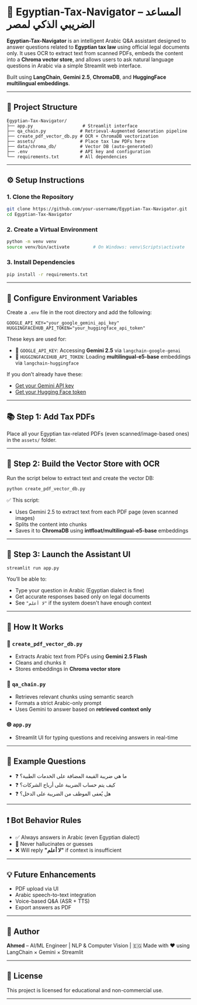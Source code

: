 # 🧾 Egyptian-Tax-Navigator – المساعد الضريبي الذكي لمصر

**Egyptian-Tax-Navigator** is an intelligent Arabic Q\&A assistant designed to answer questions related to **Egyptian tax law** using official legal documents only. It uses OCR to extract text from scanned PDFs, embeds the content into a **Chroma vector store**, and allows users to ask natural language questions in Arabic via a simple Streamlit web interface.

Built using **LangChain**, **Gemini 2.5**, **ChromaDB**, and **HuggingFace multilingual embeddings**.

---

## 📁 Project Structure

```
Egyptian-Tax-Navigator/
├── app.py                   # Streamlit interface
├── qa_chain.py             # Retrieval-Augmented Generation pipeline
├── create_pdf_vector_db.py # OCR + ChromaDB vectorization
├── assets/                 # Place tax law PDFs here
├── data/chroma_db/         # Vector DB (auto-generated)
├── .env                    # API key and configuration
└── requirements.txt        # All dependencies
```

---

## ⚙️ Setup Instructions

### 1. Clone the Repository

```bash
git clone https://github.com/your-username/Egyptian-Tax-Navigator.git
cd Egyptian-Tax-Navigator
```

### 2. Create a Virtual Environment

```bash
python -m venv venv
source venv/bin/activate         # On Windows: venv\Scripts\activate
```

### 3. Install Dependencies

```bash
pip install -r requirements.txt
```

---

## 🔐 Configure Environment Variables

Create a `.env` file in the root directory and add the following:

```env
GOOGLE_API_KEY="your_google_gemini_api_key"
HUGGINGFACEHUB_API_TOKEN="your_huggingface_api_token"
```

These keys are used for:

* 🔑 `GOOGLE_API_KEY`: Accessing **Gemini 2.5** via `langchain-google-genai`
* 🔑 `HUGGINGFACEHUB_API_TOKEN`: Loading **multilingual-e5-base** embeddings via `langchain-huggingface`

If you don’t already have these:

* [Get your Gemini API key](https://makersuite.google.com/app/apikey)
* [Get your Hugging Face token](https://huggingface.co/settings/tokens)

---



## 📚 Step 1: Add Tax PDFs

Place all your Egyptian tax-related PDFs (even scanned/image-based ones) in the `assets/` folder.

---

## 🧠 Step 2: Build the Vector Store with OCR

Run the script below to extract text and create the vector DB:

```bash
python create_pdf_vector_db.py
```

✅ This script:

* Uses Gemini 2.5 to extract text from each PDF page (even scanned images)
* Splits the content into chunks
* Saves it to **ChromaDB** using **intfloat/multilingual-e5-base** embeddings

---

## 🧾 Step 3: Launch the Assistant UI

```bash
streamlit run app.py
```

You’ll be able to:

* Type your question in Arabic (Egyptian dialect is fine)
* Get accurate responses based only on legal documents
* See `"لا أعلم"` if the system doesn't have enough context

---

## 🧠 How It Works

### 🧾 `create_pdf_vector_db.py`

* Extracts Arabic text from PDFs using **Gemini 2.5 Flash**
* Cleans and chunks it
* Stores embeddings in **Chroma vector store**

### 🔗 `qa_chain.py`

* Retrieves relevant chunks using semantic search
* Formats a strict Arabic-only prompt
* Uses Gemini to answer based on **retrieved context only**

### 🌐 `app.py`

* Streamlit UI for typing questions and receiving answers in real-time

---

## 🧪 Example Questions

* ❓ ما هي ضريبة القيمة المضافة على الخدمات الطبية؟
* ❓ كيف يتم حساب الضريبة على أرباح الشركات؟
* ❓ هل يُعفى الموظف من الضريبة على الدخل؟

---

## ❗ Bot Behavior Rules

* ✅ Always answers in Arabic (even Egyptian dialect)
* 🚫 Never hallucinates or guesses
* ❌ Will reply **"لا أعلم"** if context is insufficient

---

## 💡 Future Enhancements

* PDF upload via UI
* Arabic speech-to-text integration
* Voice-based Q\&A (ASR + TTS)
* Export answers as PDF

---

## 👤 Author

**Ahmed** – AI/ML Engineer | NLP & Computer Vision | 🇪🇬
Made with ❤️ using LangChain × Gemini × Streamlit

---

## 📌 License

This project is licensed for educational and non-commercial use.

---

